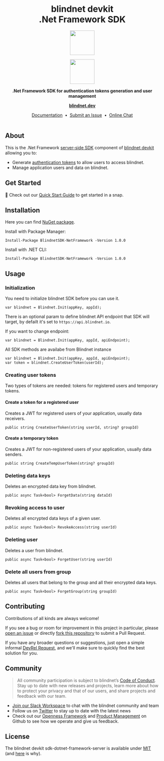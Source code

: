 <h1 align="center">
  blindnet devkit<br />
  .Net Framework SDK
</h1>

<p align=center><img src="https://user-images.githubusercontent.com/7578400/163277439-edd00509-1d1b-4565-a0d3-49057ebeb92a.png#gh-light-mode-only" height="80" /></p>
<p align=center><img src="https://user-images.githubusercontent.com/7578400/163549893-117bbd70-b81a-47fd-8e1f-844911e48d68.png#gh-dark-mode-only" height="80" /></p>

<p align="center">
  <strong>.Net Framework SDK for authentication tokens generation and user management</strong>
</p>

<p align="center">
  <a href="https://blindnet.dev"><strong>blindnet.dev</strong></a>
</p>

<p align="center">
  <a href="https://blindnet.dev/docs">Documentation</a>
  &nbsp;•&nbsp;
  <a href="https://github.com/blindnet-io/{project-short-name}/issues">Submit an Issue</a>
  &nbsp;•&nbsp;
  <a href="https://join.slack.com/t/blindnet/shared_invite/zt-1arqlhqt3-A8dPYXLbrnqz1ZKsz6ItOg">Online Chat</a>
  <br>
  <br>
</p>

## About

This is the .Net Framework [server-side SDK](https://docs.blindnet.io/docs/glossary#server-side-sdk) component of [blindnet devkit][devkit] allowing you to:

- Generate [authentication tokens](https://docs.blindnet.io/docs/glossary#authentication-token) to allow users to access blindnet.
- Manage application users and data on blindnet.

## Get Started

:rocket: Check out our [Quick Start Guide](https://blindnet.dev/docs/quickstart) to get started in a snap.

## Installation

Here you can find [NuGet package](https://www.nuget.org/packages/BlindnetSDK-NetFramework/).

Install with Package Manager:

```
Install-Package BlindnetSDK-NetFramework -Version 1.0.0
```

Install with .NET CLI:

```
Install-Package BlindnetSDK-NetFramework -Version 1.0.0
```

## Usage

### Initialization

You need to initialize blindnet SDK before you can use it.

```
var blindnet = Blindnet.Init(appKey, appId);
```

There is an optional param to define blindnet API endpoint that SDK will target, by defailt it's set to `https://api.blindnet.io`.

If you want to change endpoint:

```
var blindnet = Blindnet.Init(appKey, appId, apiEndpoint);
```

All SDK methods are availabe from Blindnet instance

```
var blindnet = Blindnet.Init(appKey, appId, apiEndpoint);
var token = blindnet.CreateUserToken(userId);
```

### Creating user tokens

Two types of tokens are needed: tokens for registered users and temporary tokens.

#### Create a token for a registered user

Creates a JWT for registered users of your application, usually data receivers.

```
public string CreateUserToken(string userId, string? groupId)
```

#### Create a temporary token

Creates a JWT for non-registered users of your application, usually data senders.

```
public string CreateTempUserToken(string? groupId)
```

### Deleting data keys

Deletes an encrypted data key from blindnet.

```
public async Task<bool> ForgetData(string dataId)
```

### Revoking access to user

Deletes all encrypted data keys of a given user.

```
public async Task<bool> RevokeAccess(string userId)
```

### Deleting user

Deletes a user from blindnet.

```
public async Task<bool> ForgetUser(string userId)
```

### Delete all users from group

Deletes all users that belong to the group and all their encrypted data keys.

```
public async Task<bool> ForgetGroup(string groupId)
```

## Contributing

Contributions of all kinds are always welcome!

If you see a bug or room for improvement in this project in particular, please [open an issue][new-issue] or directly [fork this repository][fork] to submit a Pull Request.

If you have any broader questions or suggestions, just open a simple informal [DevRel Request][request], and we'll make sure to quickly find the best solution for you.

## Community

> All community participation is subject to blindnet’s [Code of Conduct][coc].
> Stay up to date with new releases and projects, learn more about how to protect your privacy and that of our users, and share projects and feedback with our team.

- [Join our Slack Workspace][chat] to chat with the blindnet community and team
- Follow us on [Twitter][twitter] to stay up to date with the latest news
- Check out our [Openness Framework][openness] and [Product Management][product] on Github to see how we operate and give us feedback.

## License

The blindnet devkit sdk-dotnet-framework-server is available under [MIT][license] (and [here](https://github.com/blindnet-io/openness-framework/blob/main/docs/decision-records/DR-0001-oss-license.md) is why).

<!-- project's URLs -->

[new-issue]: https://github.com/blindnet-io/sdk-dotnet-framework-serverissues/new/choose
[fork]: https://github.com/blindnet-io/sdk-dotnet-framework-serverfork

<!-- common URLs -->

[devkit]: https://github.com/blindnet-io/blindnet.dev
[openness]: https://github.com/blindnet-io/openness-framework
[product]: https://github.com/blindnet-io/product-management
[request]: https://github.com/blindnet-io/devrel-management/issues/new?assignees=noelmace&labels=request%2Ctriage&template=request.yml&title=%5BRequest%5D%3A+
[chat]: https://join.slack.com/t/blindnet/shared_invite/zt-1arqlhqt3-A8dPYXLbrnqz1ZKsz6ItOg
[twitter]: https://twitter.com/blindnet_io
[docs]: https://blindnet.dev/docs
[changelog]: CHANGELOG.md
[license]: LICENSE
[coc]: https://github.com/blindnet-io/openness-framework/blob/main/CODE_OF_CONDUCT.md
